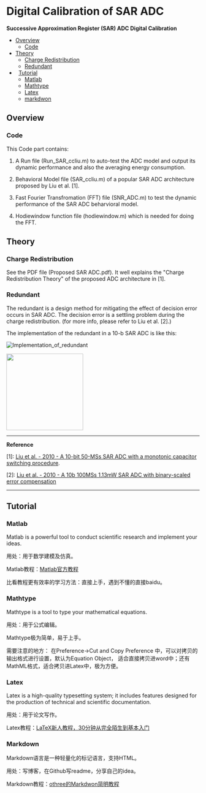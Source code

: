 # Digital Calibration of SAR ADC

**Successive Approximation Register (SAR) ADC Digital Calibration**

*   [Overview](#overview)
    *   [Code](#code)
*   [Theory](#theory)
    *   [Charge Redistribution](#CR_theory)
    *   [Redundant](#RD_theory)
*   [Tutorial](#tutorial)
   *  [Matlab](#matlab)
   *  [Mathtype](#mathtype)
   *  [Latex](#latex)
   *  [markdwon](#markdown)
   
<h2 id="overview">Overview</h2>

<h3 id="code">Code</h3>

This Code part contains:

1. A Run file (Run_SAR_ccliu.m) to auto-test the ADC model and output its dynamic performance and also the averaging energy consumption.

2. Behavioral Model file (SAR_ccliu.m) of a popular SAR ADC architecture proposed by Liu et al. [1].

3. Fast Fourier Transfromation (FFT) file (SNR_ADC.m) to test the dynamic performance of the SAR ADC beharvioral model.

4. Hodiewindow function file (hodiewindow.m) which is needed for doing the FFT.

<h2 id="theory">Theory</h2>

<h3 id="CR_theory">Charge Redistribution</h3>

See the PDF file (Proposed SAR ADC.pdf). It well explains the "Charge Redistribution Theory" of the proposed ADC architecture in [1].

<h3 id="RD_theory">Redundant</h3>

The redundant is a design method for mitigating the effect of decision error occurs in SAR ADC. The decision error is a settling problem during the charge redistribution. (for more info, please refer to Liu et al. [2].)

The implementation of the redundant in a 10-b SAR ADC is like this:

![Implementation_of_redundant](http://ieeexplore.ieee.org/ielx5/5428240/5433812/5433970/html/img/5433970-fig-2-hires.gif)

<img src="http://ieeexplore.ieee.org/ielx5/5428240/5433812/5433970/html/img/5433970-fig-2-hires.gif" width="200px" />

* * *
**Reference**

[1]: [Liu et al. - 2010 - A 10-bit 50-MSs SAR ADC with a monotonic capacitor switching procedure](http://ieeexplore.ieee.org/abstract/document/5437496/).

[2]: [Liu et al. - 2010 - A 10b 100MSs 1.13mW SAR ADC with binary-scaled error compensation](http://ieeexplore.ieee.org/abstract/document/5433970/)

* * *

<h2 id="tutorial">Tutorial</h2>

<h3 id="matlab">Matlab</h3>

Matlab is a powerful tool to conduct scientific research and implement your ideas.

用处：用于数学建模及仿真。

Matlab教程：[Matlab官方教程](https://cn.mathworks.com/support/learn-with-matlab-tutorials.html?s_tid=hp_ff_l_tutorials)

比看教程更有效率的学习方法：直接上手，遇到不懂的直接baidu。

<h3 id="mathtype">Mathtype</h3>

Mathtype is a tool to type your mathematical equations.

用处：用于公式编辑。

Mathtype极为简单，易于上手。

需要注意的地方：
在Preference->Cut and Copy Preference 中，可以对拷贝的输出格式进行设置，默认为Equation Object， 适合直接拷贝进word中；还有MathML格式，适合拷贝进Latex中，极为方便。

<h3 id="latex">Latex</h3>

Latex is a high-quality typesetting system; it includes features designed for the production of technical and scientific documentation.

用处：用于论文写作。

Latex教程：[LaTeX新人教程，30分钟从完全陌生到基本入门](http://blog.sina.com.cn/s/blog_90444ed201016iq6.html)

<h3 id="markdown">Markdown</h3>

Markdown语言是一种轻量化的标记语言，支持HTML。

用处：写博客，在Github写readme，分享自己的idea。

Markdown教程：[othree的Markdwon简明教程](https://github.com/zlijingtao/markdown-syntax-zhtw/blob/master/syntax.md)
